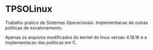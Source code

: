 # TPSOLinux
Trabalho pratico de Sistemas Operacionais. Implementacao de outras politicas de escalonamento.

Apenas os arquivos modificados do kernel do linux versao 4.18.16 e a implementacao das politicas em C.
